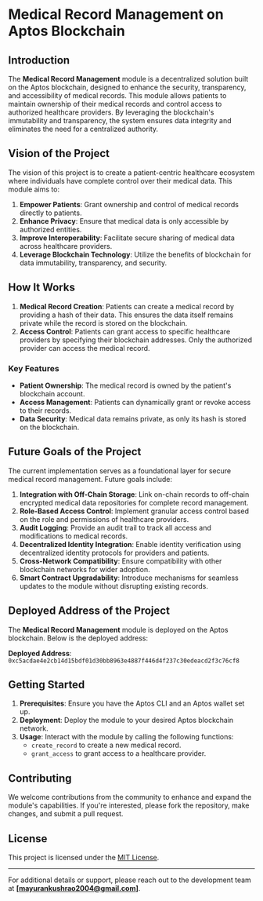# Medical Record Management on Aptos Blockchain

## Introduction

The **Medical Record Management** module is a decentralized solution built on the Aptos blockchain, designed to enhance the security, transparency, and accessibility of medical records. This module allows patients to maintain ownership of their medical records and control access to authorized healthcare providers. By leveraging the blockchain's immutability and transparency, the system ensures data integrity and eliminates the need for a centralized authority.

## Vision of the Project

The vision of this project is to create a patient-centric healthcare ecosystem where individuals have complete control over their medical data. This module aims to:

1. **Empower Patients**: Grant ownership and control of medical records directly to patients.
2. **Enhance Privacy**: Ensure that medical data is only accessible by authorized entities.
3. **Improve Interoperability**: Facilitate secure sharing of medical data across healthcare providers.
4. **Leverage Blockchain Technology**: Utilize the benefits of blockchain for data immutability, transparency, and security.

## How It Works

1. **Medical Record Creation**: Patients can create a medical record by providing a hash of their data. This ensures the data itself remains private while the record is stored on the blockchain.
2. **Access Control**: Patients can grant access to specific healthcare providers by specifying their blockchain addresses. Only the authorized provider can access the medical record.

### Key Features

- **Patient Ownership**: The medical record is owned by the patient's blockchain account.
- **Access Management**: Patients can dynamically grant or revoke access to their records.
- **Data Security**: Medical data remains private, as only its hash is stored on the blockchain.

## Future Goals of the Project

The current implementation serves as a foundational layer for secure medical record management. Future goals include:

1. **Integration with Off-Chain Storage**: Link on-chain records to off-chain encrypted medical data repositories for complete record management.
2. **Role-Based Access Control**: Implement granular access control based on the role and permissions of healthcare providers.
3. **Audit Logging**: Provide an audit trail to track all access and modifications to medical records.
4. **Decentralized Identity Integration**: Enable identity verification using decentralized identity protocols for providers and patients.
5. **Cross-Network Compatibility**: Ensure compatibility with other blockchain networks for wider adoption.
6. **Smart Contract Upgradability**: Introduce mechanisms for seamless updates to the module without disrupting existing records.

## Deployed Address of the Project

The **Medical Record Management** module is deployed on the Aptos blockchain. Below is the deployed address:

**Deployed Address**: `0xc5acdae4e2cb14d15bdf01d30bb8963e4887f446d4f237c30edeacd2f3c76cf8`  


## Getting Started

1. **Prerequisites**: Ensure you have the Aptos CLI and an Aptos wallet set up.
2. **Deployment**: Deploy the module to your desired Aptos blockchain network.
3. **Usage**: Interact with the module by calling the following functions:
   - `create_record` to create a new medical record.
   - `grant_access` to grant access to a healthcare provider.

## Contributing

We welcome contributions from the community to enhance and expand the module's capabilities. If you're interested, please fork the repository, make changes, and submit a pull request.

## License

This project is licensed under the [MIT License](https://opensource.org/licenses/MIT).

--- 

For additional details or support, please reach out to the development team at **[mayurankushrao2004@gmail.com]**.